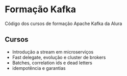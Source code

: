 # Formação Kafka

Código dos cursos de formação Apache Kafka da Alura

## Cursos

- Introdução a stream em microserviços
- Fast delegate, evolução e cluster de brokers
- Batches, correlation ids e dead letters
- idempotência e garantias